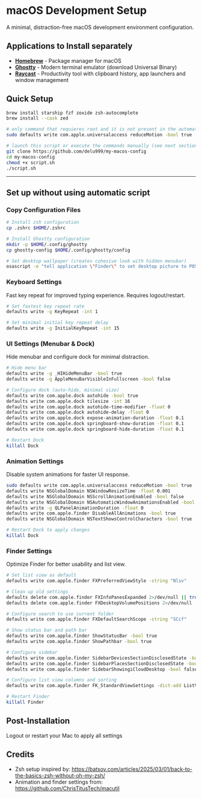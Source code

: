 # macOS Development Setup

A minimal, distraction-free macOS development environment configuration.

## Applications to Install separately

- [**Homebrew**](https://brew.sh/) - Package manager for macOS
- [**Ghostty**](https://ghostty.org/download) - Modern terminal emulator (download Universal Binary)
- [**Raycast**](https://www.raycast.com/) - Productivity tool with clipboard history, app launchers and window management

## Quick Setup

```bash
brew install starship fzf zoxide zsh-autocomplete
brew install --cask zed

# only command that requieres root and it is not present in the automatic script
sudo defaults write com.apple.universalaccess reduceMotion -bool true

# launch this script or execute the commands manually (see next section)
git clone https://github.com/delu999/my-macos-config
cd my-macos-config
chmod +x script.sh
./script.sh
```

---

## Set up without using automatic script

### Copy Configuration Files

```bash
# Install zsh configuration
cp .zshrc $HOME/.zshrc

# Install Ghostty configuration
mkdir -p $HOME/.config/ghostty
cp ghostty-config $HOME/.config/ghostty/config

# Set desktop wallpaper (creates cohesive look with hidden menubar)
osascript -e "tell application \"Finder\" to set desktop picture to POSIX file \"$PWD/wallpaper.jpg\""
```

### Keyboard Settings

Fast key repeat for improved typing experience. Requires logout/restart.

```bash
# Set fastest key repeat rate
defaults write -g KeyRepeat -int 1

# Set minimal initial key repeat delay
defaults write -g InitialKeyRepeat -int 15
```

### UI Settings (Menubar & Dock)

Hide menubar and configure dock for minimal distraction.

```bash
# Hide menu bar
defaults write -g _HIHideMenuBar -bool true
defaults write -g AppleMenuBarVisibleInFullscreen -bool false

# Configure dock (auto-hide, minimal size)
defaults write com.apple.dock autohide -bool true
defaults write com.apple.dock tilesize -int 16
defaults write com.apple.dock autohide-time-modifier -float 0
defaults write com.apple.dock autohide-delay -float 0
defaults write com.apple.dock expose-animation-duration -float 0.1
defaults write com.apple.dock springboard-show-duration -float 0.1
defaults write com.apple.dock springboard-hide-duration -float 0.1

# Restart Dock
killall Dock
```

### Animation Settings

Disable system animations for faster UI response.

```bash
sudo defaults write com.apple.universalaccess reduceMotion -bool true
defaults write NSGlobalDomain NSWindowResizeTime -float 0.001
defaults write NSGlobalDomain NSScrollAnimationEnabled -bool false
defaults write NSGlobalDomain NSAutomaticWindowAnimationsEnabled -bool false
defaults write -g QLPanelAnimationDuration -float 0
defaults write com.apple.finder DisableAllAnimations -bool true
defaults write NSGlobalDomain NSTextShowsControlCharacters -bool true

# Restart Dock to apply changes
killall Dock
```

### Finder Settings

Optimize Finder for better usability and list view.

```bash
# Set list view as default
defaults write com.apple.finder FXPreferredViewStyle -string "Nlsv"

# Clean up old settings
defaults delete com.apple.finder FXInfoPanesExpanded 2>/dev/null || true
defaults delete com.apple.finder FXDesktopVolumePositions 2>/dev/null || true

# Configure search to use current folder
defaults write com.apple.finder FXDefaultSearchScope -string "SCcf"

# Show status bar and path bar
defaults write com.apple.finder ShowStatusBar -bool true
defaults write com.apple.finder ShowPathbar -bool true

# Configure sidebar
defaults write com.apple.finder SidebarDevicesSectionDisclosedState -bool true
defaults write com.apple.finder SidebarPlacesSectionDisclosedState -bool true
defaults write com.apple.finder SidebarShowingiCloudDesktop -bool false

# Configure list view columns and sorting
defaults write com.apple.finder FK_StandardViewSettings -dict-add ListViewSettings '{ "columns" = ( { "ascending" = 1; "identifier" = "name"; "visible" = 1; "width" = 300; }, { "ascending" = 0; "identifier" = "dateModified"; "visible" = 1; "width" = 181; }, { "ascending" = 0; "identifier" = "size"; "visible" = 1; "width" = 97; } ); "iconSize" = 16; "showIconPreview" = 0; "sortColumn" = "name"; "textSize" = 12; "useRelativeDates" = 1; }'

# Restart Finder
killall Finder
```

## Post-Installation
Logout or restart your Mac to apply all settings

## Credits

- Zsh setup inspired by: https://batsov.com/articles/2025/03/01/back-to-the-basics-zsh-without-oh-my-zsh/
- Animation and finder settings from: https://github.com/ChrisTitusTech/macutil
